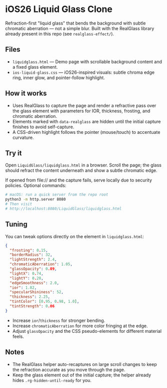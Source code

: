 # iOS26 Liquid Glass Clone

Refraction-first "liquid glass" that bends the background with subtle chromatic aberration — not a simple blur. Built with the RealGlass library already present in this repo (see `realglass-effect/`).

## Files

- `liquidglass.html` — Demo page with scrollable background content and a fixed glass element.
- `ios-liquid-glass.css` — iOS26-inspired visuals: subtle chroma edge ring, inner glow, and pointer-follow highlight.

## How it works

- Uses RealGlass to capture the page and render a refractive pass over the glass element with parameters for IOR, thickness, frosting, and chromatic aberration.
- Elements marked with `data-realglass` are hidden until the initial capture finishes to avoid self-capture.
- A CSS-driven highlight follows the pointer (mouse/touch) to accentuate curvature.

## Try it

Open `LiquidGlass/liquidglass.html` in a browser. Scroll the page; the glass should refract the content underneath and show a subtle chromatic edge.

If opened from file:// and the capture fails, serve locally due to security policies. Optional commands:

```bash
# macOS: run a quick server from the repo root
python3 -m http.server 8080
# Then visit
# http://localhost:8080/LiquidGlass/liquidglass.html
```

## Tuning

You can tweak options directly on the element in `liquidglass.html`:

```json
{
  "frosting": 0.15,
  "borderRadius": 32,
  "lightStrength": 2.4,
  "chromaticAberration": 1.05,
  "glassOpacity": 0.09,
  "lightX": 0.74,
  "lightY": 0.28,
  "edgeSmoothness": 2.0,
  "ior": 1.82,
  "specularShininess": 52,
  "thickness": 2.25,
  "tintColor": [0.95, 0.98, 1.0],
  "tintStrength": 0.06
}
```

- Increase `ior`/`thickness` for stronger bending.
- Increase `chromaticAberration` for more color fringing at the edge.
- Adjust `glassOpacity` and the CSS pseudo-elements for different material feels.

## Notes

- The RealGlass helper auto-recaptures on large scroll changes to keep the refraction accurate as you move through the page.
- Keep the glass element out of the initial capture; the helper already hides `.rg-hidden-until-ready` for you.
